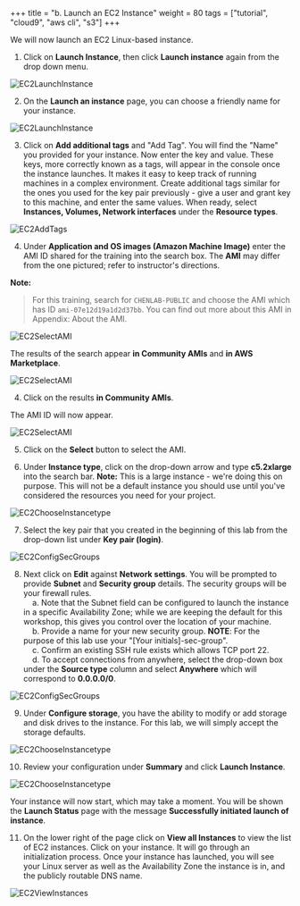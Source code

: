 +++
title = "b. Launch an EC2 Instance"
weight = 80
tags = ["tutorial", "cloud9", "aws cli", "s3"]
+++

We will now launch an EC2 Linux-based instance.

1.	Click on **Launch Instance**, then click **Launch instance** again from the drop down menu.

![EC2LaunchInstance](/images/hpc-aws-parallelcluster-workshop/EC2LaunchInstance.png)

2.	On the **Launch an instance** page, you can choose a friendly name for your instance.

![EC2LaunchInstance](/images/hpc-aws-parallelcluster-workshop/EC2InstanceName-2.png)

3.	Click on **Add additional tags** and  "Add Tag". You will find the "Name" you provided for your instance. Now enter the key and value. These keys, more correctly known as a tags, will appear in the console once the instance launches. It makes it easy to keep track of running machines in a complex environment. Create additional tags similar for the ones you used for the key pair previously - give a user and grant key to this machine, and enter the same values. When ready, select **Instances, Volumes, Network interfaces** under the **Resource types**.

![EC2AddTags](/images/hpc-aws-parallelcluster-workshop/EC2AddTags-2.png)

4.	Under **Application and OS images (Amazon Machine Image)** enter the AMI ID shared for the training into the search box. The **AMI** may differ from the one pictured; refer to instructor's directions.  

**Note:**
> For this training, search for `CHENLAB-PUBLIC` and choose the AMI which has ID `ami-07e12d19a1d2d37bb`. You can find out more about this AMI in Appendix: About the AMI.

![EC2SelectAMI](/images/hpc-aws-parallelcluster-workshop/EC2SearchAMI.png)

The results of the search appear  **in Community AMIs** and **in AWS Marketplace**.

![EC2SelectAMI](/images/hpc-aws-parallelcluster-workshop/EC2SearchAMIResult.png)


4.	Click on the results **in Community AMIs**.

The AMI ID will now appear.

![EC2SelectAMI](/images/hpc-aws-parallelcluster-workshop/EC2SearchAMISharedWithMe.png)

5.	Click on the **Select** button to select the AMI.







6.	Under **Instance type**, click on the drop-down arrow and type **c5.2xlarge** into the search bar.
**Note:** This is a large instance - we're doing this on purpose. This will not be a default instance you should use until you've considered the resources you need for your project.

![EC2ChooseInstancetype](/images/hpc-aws-parallelcluster-workshop/EC2ChooseInstanceType-2.png)

7.	Select the key pair that you created in the beginning of this lab from the drop-down list under **Key pair (login)**.

![EC2ConfigSecGroups](/images/hpc-aws-parallelcluster-workshop/EC2SelectKeypair-2.png)

8.	Next click on **Edit** against **Network settings**. You will be prompted to provide **Subnet** and **Security group** details. The security groups will be your firewall rules.  
&nbsp;&nbsp;&nbsp; a.   Note that the Subnet field can be configured to launch the instance in a specific Availability Zone; while we are keeping the default for this workshop, this gives you control over the location of your machine.  
&nbsp;&nbsp;&nbsp; b.   Provide a name for your new security group. **NOTE**: For the purpose of this lab use your "[Your initials]-sec-group".  
&nbsp;&nbsp;&nbsp; c.   Confirm an existing SSH rule exists which allows TCP port 22.  
&nbsp;&nbsp;&nbsp; d.   To accept connections from anywhere, select the drop-down box under the **Source type** column and select **Anywhere** which will correspond to **0.0.0.0/0**.  

![EC2ConfigSecGroups](/images/hpc-aws-parallelcluster-workshop/EC2ConfigSecGroups-2.png)

9.	Under **Configure storage**, you have the ability to modify or add storage and disk drives to the instance. For this lab, we will simply accept the storage defaults.

![EC2ChooseInstancetype](/images/hpc-aws-parallelcluster-workshop/EC2AddStorage-2.png)

10.	Review your configuration under **Summary** and click **Launch Instance**.

![EC2ChooseInstancetype](/images/hpc-aws-parallelcluster-workshop/EC2StepConfigureInstance-2.png)

Your instance will now start, which may take a moment. You will be shown the **Launch Status** page with the message **Successfully initiated launch of instance**.

11.	On the lower right of the page click on **View all Instances** to view the list of EC2 instances. Click on your instance. It will go through an initialization process. Once your instance has launched, you will see your Linux server as well as the Availability Zone the instance is in, and the publicly routable DNS name.

![EC2ViewInstances](/images/hpc-aws-parallelcluster-workshop/EC2ViewInstances-2.png)

